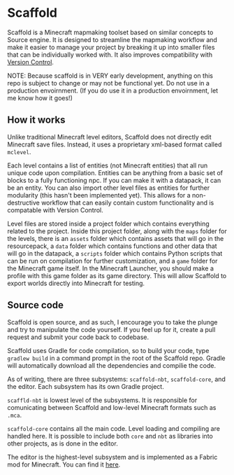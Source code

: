 # Scaffold
Scaffold is a Minecraft mapmaking toolset based on similar concepts to Source engine. It is designed to streamline the mapmaking workflow and make it easier to manage your project by breaking it up into smaller files that can be individually worked with. It also improves compatibility with [Version Control](https://git-scm.com/book/en/v2/Getting-Started-About-Version-Control).

NOTE: Because scaffold is in VERY early development, anything on this repo is subject to change or may not be functional yet. Do not use in a production envoirnment. (If you do use it in a production envoirnment, let me know how it goes!)

## How it works
Unlike traditional Minecraft level editors, Scaffold does not directly edit Minecraft save files. Instead, it uses a proprietary xml-based format called `mclevel`.

Each level contains a list of entities (not Minecraft entities) that all run unique code upon compilation. Entities can be anything from a basic set of blocks to a fully functioning npc. If you can make it with a datapack, it can be an entity. You can also import other level files as entities for further modularity (this hasn't been implemented yet). This allows for a non-destructive workflow that can easily contain custom functionality and is compatable with Version Control.

Level files are stored inside a project folder which contains everything related to the project. Inside this project folder, along with the `maps` folder for the levels, there is an `assets` folder which contains assets that will go in the resourcepack, a `data` folder which contains functions and other data that will go in the datapack, a `scripts` folder which contains Python scripts that can be run on compilation for further customization, and a `game` folder for the Minecraft game itself. In the Minecraft Launcher, you should make a profile with this game folder as its game directory. This will allow Scaffold to export worlds directly into Minecraft for testing.

## Source code
Scaffold is open source, and as such, I encourage you to take the plunge and try to manipulate the code yourself. If you feel up for it, create a pull request and submit your code back to codebase.

Scaffold uses Gradle for code compilation, so to build your code, type `gradlew build` in a command prompt in the root of the Scaffold repo. Gradle will automatically download all the dependencies and compilie the code.

As of writing, there are three subsystems: `scaffold-nbt`, `scaffold-core`, and the editor. Each subsystem has its own Gradle project.

`scaffld-nbt` is lowest level of the subsystems. It is responsible for comunicating between Scaffold and low-level Minecraft formats such as `.mca`.

`scaffold-core` contains all the main code. Level loading and compiling are handled here. It is possible to include both `core` and `nbt` as libraries into other projects, as is done in the editor.

The editor is the highest-level subsystem and is implemented as a Fabric mod for Minecraft. You can find it [here](https://github.com/Sam54123/scaffold-editor-mc).

